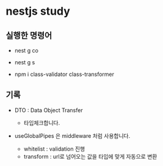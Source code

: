 # nestjs study

## 실행한 명령어

- nest g co
- nest g s

- npm i class-validator class-transformer

## 기록

- DTO : Data Object Transfer

  - 타입체크합니다.

- useGlobalPipes 은 middleware 처럼 사용합니다.
  - whitelist : validation 진행
  - transform : url로 넘어오는 값을 타입에 맞게 자동으로 변환
